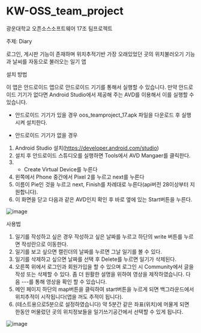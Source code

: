# KW-OSS_team_project
광운대학교 오픈소스소프트웨어 17조 팀프로젝트

주제: Diary

로그인, 게시판 기능이 존재하며 위치추적기반 가장 오래있었던 곳의 위치불러오기 기능과 날씨를 자동으로 불러오는 일기 앱

설치 방법
 
 이 앱은 안드로이드 앱으로 안드로이드 기기를 통해서 실행할 수 있습니다. 만약 안드로이드 기기가 없다면 Android Studio에서 제공해 주는 AVD를 이용해서 이를 실행할 수 있습니다.

- 안드로이드 기기가 있을 경우
  oos_teamproject_17.apk 파일을 다운로드 후 실행시켜 설치한다.
 
- 안드로이드 기기가 없을 경우
 1. Android Studio 설치(https://developer.android.com/studio)
 2. 설치 후 안드로이드 스튜디오를 실행하면 Tools에서 AVD Mangaer를 클릭한다.
 3. + Create Virtual Device를 누른다
 4. 왼쪽에서 Phone 중간에서 Pixel 2를 누르고 next를 누른다
 5. 이름이 Pie인 것을 누르고 next, Finish를 차례대로 누른다(api버전 28이상부터 지원합니다).
 6. 이 화면을 닫고 다음과 같은 AVD인지 확인 후 바로 옆에 있는 Start버튼을 누른다.
 
 ![image](https://user-images.githubusercontent.com/76930260/142139683-d7c9dc5b-dd45-44f1-b4fd-c3218e77f971.png)

사용법
 

1) 일기를 작성하고 싶은 경우 작성하고 싶은 날짜를 누르고 하단의 write 버튼를 누르면 작성란으로 이동한다.
2) 일기를 보고 싶으면 캘린더의 날짜를 누르면 그날 일기를 볼 수 있다.
3) 일기를 삭제하고 싶으면 날짜를 선택 후 Delete를 누르면 일기가 삭제된다.
4) 오른쪽 위에서 로그인과 회원가입을 할 수 있으며 로그인 시 Community에서 글을 작성 또는 삭제할 수 있다. 
좀 더 원활한 설명을 위하여 영상을 제작하였습니다. 다음 ---를 통해 영상을 확인 할 수 있습니다.
5) 메인 페이지 하단의 map버튼을 클릭하여 start버튼을 누르게 되면 백그라운드에서 위치추적이 시작됩니다(앱을 꺼도 추적이 됩니다).
6) (테스트용으로5분으로 설정하였습니다) 약 5분간 같은 좌표(위치)에 머물게 되면 한동안 머물렀던 곳의 위치정보들을 일기쓰기공간에서 선택할 수 있게 됩니다.
 


![image](https://user-images.githubusercontent.com/76930260/142139820-37547b90-14b5-46c7-901f-1bf7abb4c1b5.png)
